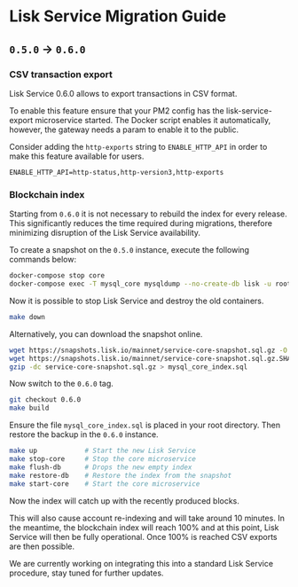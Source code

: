 # Lisk Service Migration Guide

## `0.5.0` -> `0.6.0`

### CSV transaction export

Lisk Service 0.6.0 allows to export transactions in CSV format.

To enable this feature ensure that your PM2 config has the lisk-service-export microservice started. The Docker script enables it automatically, however, the gateway needs a param to enable it to the public.

Consider adding the `http-exports` string to `ENABLE_HTTP_API` in order to make this feature available for users.

`ENABLE_HTTP_API=http-status,http-version3,http-exports`

### Blockchain index

Starting from `0.6.0` it is not necessary to rebuild the index for every release. This significantly reduces the time required during migrations, therefore minimizing disruption of the Lisk Service availability.

To create a snapshot on the `0.5.0` instance, execute the following commands below: 

```bash
docker-compose stop core
docker-compose exec -T mysql_core mysqldump --no-create-db lisk -u root -ppassword > mysql_core_index.sql
```

Now it is possible to stop Lisk Service and destroy the old containers.

```bash
make down
```

Alternatively, you can download the snapshot online.

```bash
wget https://snapshots.lisk.io/mainnet/service-core-snapshot.sql.gz -O service-core-snapshot.sql.gz
wget https://snapshots.lisk.io/mainnet/service-core-snapshot.sql.gz.SHA256 -O- | sha256sum -c
gzip -dc service-core-snapshot.sql.gz > mysql_core_index.sql
```

Now switch to the `0.6.0` tag.

```bash
git checkout 0.6.0
make build
```

Ensure the file `mysql_core_index.sql` is placed in your root directory.
Then restore the backup in the `0.6.0` instance.

```bash
make up            # Start the new Lisk Service
make stop-core     # Stop the core microservice
make flush-db      # Drops the new empty index
make restore-db    # Restore the index from the snapshot
make start-core    # Start the core microservice
```

Now the index will catch up with the recently produced blocks.

This will also cause account re-indexing and will take around 10 minutes. In the meantime, the blockchain index will reach 100% and at this point, Lisk Service will then be fully operational. Once 100% is reached CSV exports are then possible.

We are currently working on integrating this into a standard Lisk Service procedure, stay tuned for further updates.
